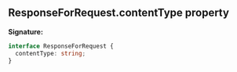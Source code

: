 ## ResponseForRequest.contentType property

**Signature:**

```typescript
interface ResponseForRequest {
  contentType: string;
}
```
